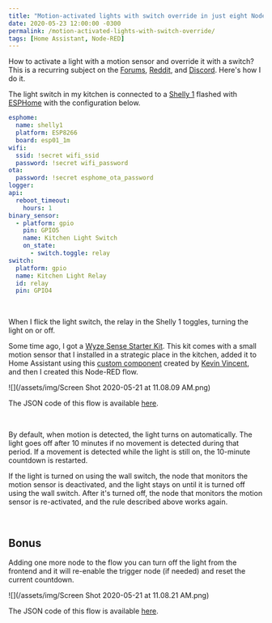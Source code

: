 ```yaml
---
title: "Motion-activated lights with switch override in just eight Node-RED nodes"
date: 2020-05-23 12:00:00 -0300
permalink: /motion-activated-lights-with-switch-override/
tags: [Home Assistant, Node-RED]
---
```

<!-- markdownlint-disable html -->
How to activate a light with a motion sensor and override it with a switch? This is a recurring subject on the [Forums](https://community.home-assistant.io), [Reddit](https://www.reddit.com/r/homeassistant/), and [Discord](https://discord.com/channels/330944238910963714/442034406073565204). Here's how I do it.

The light switch in my kitchen is connected to a [Shelly 1](https://shelly.cloud/shelly1-open-source/) flashed with [ESPHome](https://esphome.io/) with the configuration below.

```yaml
esphome:
  name: shelly1
  platform: ESP8266
  board: esp01_1m
wifi:
  ssid: !secret wifi_ssid
  password: !secret wifi_password
ota:
  password: !secret esphome_ota_password
logger:
api:
  reboot_timeout:
    hours: 1
binary_sensor:
  - platform: gpio
    pin: GPIO5
    name: Kitchen Light Switch
    on_state:
      - switch.toggle: relay
switch:
  platform: gpio
  name: Kitchen Light Relay
  id: relay
  pin: GPIO4
```

<br />

When I flick the light switch, the relay in the Shelly 1 toggles, turning the light on or off.

Some time ago, I got a [Wyze Sense Starter Kit](https://wyze.com/wyze-sense.html). This kit comes with a small motion sensor that I installed in a strategic place in the kitchen, added it to Home Assistant using this [custom component](https://github.com/kevinvincent/ha-wyzesense) created by [Kevin Vincent](https://github.com/kevinvincent), and then I created this Node-RED flow.

![](/assets/img/Screen Shot 2020-05-21 at 11.08.09 AM.png)

The JSON code of this flow is available <a href="/files/motion-activated-lights-with-switch-override.json" download target="_blank">here</a>.

<br />

By default, when motion is detected, the light turns on automatically. The light goes off after 10 minutes if no movement is detected during that period. If a movement is detected while the light is still on, the 10-minute countdown is restarted.

If the light is turned on using the wall switch, the node that monitors the motion sensor is deactivated, and the light stays on until it is turned off using the wall switch. After it's turned off, the node that monitors the motion sensor is re-activated, and the rule described above works again.

<br />

## Bonus

Adding one more node to the flow you can turn off the light from the frontend and it will re-enable the trigger node (if needed) and reset the current countdown.

![](/assets/img/Screen Shot 2020-05-21 at 11.08.21 AM.png)

The JSON code of this flow is available <a href="/files/motion-activated-lights-with-switch-override-bonus.json" download target="_blank">here</a>.
